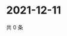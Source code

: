 # 2021-12-11

共 0 条

<!-- BEGIN WEIBO -->
<!-- 最后更新时间 Sat Dec 11 2021 11:08:44 GMT+0800 (China Standard Time) -->

<!-- END WEIBO -->
